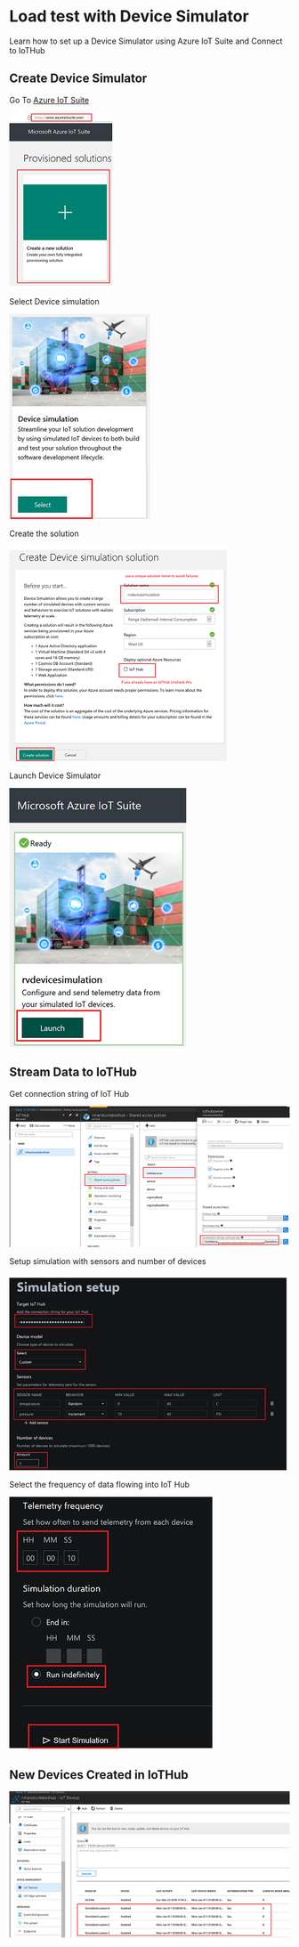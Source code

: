 # Load test with Device Simulator

Learn how to set up a Device Simulator using Azure IoT Suite and Connect to IoTHub

## Create Device Simulator

Go To [Azure IoT Suite](https://www.azureiotsuite.com)


![Create Device Simulator](images/01_create_new_solution.png)

Select Device simulation

![Imported Script](images/02_select_device_simulation.png "Select Device Simulator")

Create the solution

![Select Device Simulator](images/03_create_device_simulator.png )

Launch Device Simulator

![Launch Device Simulator](images/04_launch_simulator.png)

## Stream Data to IoTHub

Get connection string of IoT Hub

![Get Connection String](images/06_get_connection_string.png)

Setup simulation with sensors and number of devices

![Simulate Data](images/07_simulate_data.png)

Select the frequency of data flowing into IoT Hub 

![Imported Script](images/08_start_simulation.png "Start Simulation")

## New Devices Created in IoTHub

![Simulation Devices](images/09_simulated_devices.png)
